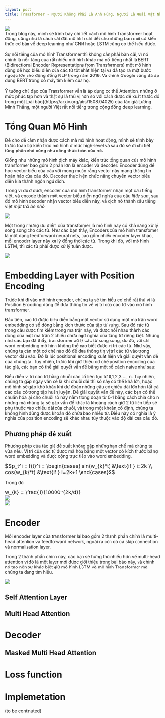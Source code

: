 ```yaml
---
layout: post
title: Transformer - Ngươi Không Phải Là Anh Hùng, Ngươi Là Quái Vật Nhiều Đầu.
---
```



<div class="img-div-any-width" markdown="0">
    <img src="/images/transformer/transformer.jpg" />
</div>
Trong blog này, mình sẽ trình bày chi tiết cách mô hình Transformer hoạt động, cũng như là cách cài đặt mô hình chi tiết cho những bạn mới có kiến thức cơ bản về deep learning như CNN hoặc LSTM cũng có thể hiểu được.<br/><br/>Sự nổi tiếng của mô hình Transformer thì không cần phải bàn cãi, vì nó chính là nền tảng của rất nhiều mô hình khác mà nổi tiếng nhất là BERT (Bidirectional Encoder Representations from Transformers) một mô hình dùng để học biểu diễn của các từ tốt nhất hiện tại và đã tạo ra một bước ngoặc lớn cho động đồng NLP trong năm 2019. Và chính Google cũng đã áp dụng BERT trong cỗ máy tìm kiếm của họ.<br/><br/>Ý tưởng chủ đạo của Transformer vẫn là áp dụng cơ thể Attention, những ở mức phức tạp hơn và thật sự là thú vị hơn so với cách được đề xuất trước đó trong một [bài báo](https://arxiv.org/abs/1508.04025) của tác giả Lương Minh Thắng, một người Việt rất nổi tiếng trong cộng đồng deep learning. 

# Tổng Quan Mô Hình
Để cho dễ cảm nhận được cách mà mô hình hoạt động, mình sẽ trình bày trước toàn bộ kiến trúc mô hình ở mức high-level và sau đó sẽ đi chi tiết từng phân nhỏ cũng như công thức toán của nó. 

Giống như những mô hình dịch máy khác, kiến trúc tổng quan của mô hình transformer bao gồm 2 phần lớn là encoder và decoder. Encoder dùng để học vector biểu của câu với mong muốn rằng vector này mang thông tin hoàn hảo của câu đó. Decoder thực hiện chức năng chuyển vector biểu diễn kia thành ngôn ngứ đích.

Trong ví dụ ở dưới, encoder của mô hình transformer nhận một câu tiếng việt, và encode thành một vector biểu diễn ngữ nghĩa của câu <i>little sun</i>, sau đó mô hình decoder nhận vector biểu diễn này, và dịch nó thành câu tiếng việt <i>mặt trời bé nhỏ</i>

<div class="img-div" markdown="0">
    <img src="/images/transformer/overview.jpg" />
</div>

Một trong nhưng ưu điểm của transformer là mô hình này có khả năng xử lý song song cho các từ. Như các bạn thấy, Encoders của mô hình transfomer là một dạng feedforward neural nets, bao gồm nhiều encoder layer khác, mỗi encoder layer này xử lý đồng thời các từ. Trong khi đó, với mô hình LSTM, thì các từ phải được xử lý tuần được. 

<div class="img-div-any-width" markdown="0">
    <img src="/images/transformer/overview2.jpg" />
</div>

# Embedding Layer with Position Encoding
Trước khi đi vào mô hình encoder, chúng ta sẽ tìm hiểu cơ chế rất thú vị là Position Encoding dùng để đưa thông tin về vị trí của các từ vào mô hình transformer.

Đầu tiên, các từ được biểu diễn bằng một vector sử dụng một ma trận word embedding có số dòng bằng kích thước của tập từ vựng. Sau đó các từ trong câu được tìm kiếm trong ma trận này, và được nối nhau thành các dòng của một ma trận 2 chiều chứa ngữ nghĩa của từng từ riêng biệt. Nhưng như các bạn đã thấy, transformer xử lý các từ song song, do đó, với chỉ word embedding mô hình không thể nào biết được vị trí các từ. Như vậy, chúng ta cần một cơ chế nào đó để đưa thông tin vị trí các từ vào trong vector đầu vào. Đó là lúc positional encoding xuất hiện và giải quyết vấn đề của chúng ta. Tuy nhiên, trước khi giới thiệu cơ chế position encoding của tác giả, các bạn có thể giải quyết vấn đề băng một số cách naive như sau:

Biểu diễn vị trí các từ bằng chuỗi các số liên tục từ 0,1,2,3 ..., n. Tuy nhiên, chúng ta gặp ngay vấn đề là khi chuỗi dài thì số này có thể khá lớn, hoặc mô hình sẽ gặp khó khăn khi dự đoán những câu có chiều dài lớn hơn tất cả các câu có trong tập huấn luyện. Để giải quyết vấn đề này, các bạn có thể chuẩn hóa lại cho chuỗi số này nằm trong đoạn từ 0-1 bằng cách chia cho n nhưng mà chúng ta sẽ gặp vấn đề khác là khoảng cách giữ 2 từ liên tiếp sẽ phụ thuộc vào chiều dài của chuỗi, và trong một khoản cố định, chúng ta không hình dùng được khoản đó chứa bao nhiêu từ. Điều này có nghĩa là ý nghĩa của position encoding sẽ khác nhau tùy thuộc vào độ dài của câu đó.

## Phương pháp đề xuất
Phương pháp của tác giả đề xuất không gặp những hạn chế mà chúng ta vừa nêu. Vị trí của các từ được mã hóa bằng một vector có kích thước bằng word embedding và được cộng trực tiếp vào word embedding.

<div class='row'>
<span class="col-sm-12 text-center" style="font-size:120%">$$p_t^i = f(t)^i = 
\begin{cases}
   sin(w_{k}*t) &\text{if } i=2k \\
   cos(w_{k}*t) &\text{if } i=2k+1
\end{cases}$$</span>
</div>

Trong đó 
<div class='row'>
<span class="col-sm-12 text-center" style="font-size:120%">w_{k} = \frac{1}{10000^{2k/d}}</span>
</div>

<div class="img-div-any-width" markdown="0">
    <img src="/images/transformer/pe.png" />
</div>

<div class="img-div" markdown="0">
    <img src="/images/transformer/embedding.jpg" />
</div>

# Encoder

Mỗi encoder layer của transformer lại bao gồm 2 thành phần chính là multi-head attention và feedforward network, ngoài ra còn có cả skip connection và normalization layer. 

Trong 2 thành phần chính này, các bạn sẽ hứng thú nhiều hơn về multi-head attention vì đó là một layer mới được giới thiệu trong bài báo này, và chính nó tạo nên sự khác biệt giữ mô hình LSTM và mô hình Transformer mà chúng ta đang tìm hiểu. 

<div class="img-div" markdown="0">
    <img src="/images/transformer/encoder.jpg" />
</div>

## Self Attention Layer
## Multi Head Attention
# Decoder
## Masked Multi Head Attention
# Loss function
# Implemetation
(to be continuted)
